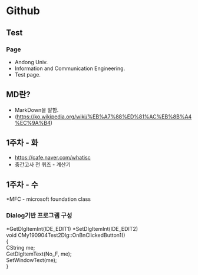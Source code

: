 # Github
## Test
### Page

* Andong Univ. 
* Information and Communication Engineering.
* Test page.

## MD란?
* MarkDown을 말함.
* (https://ko.wikipedia.org/wiki/%EB%A7%88%ED%81%AC%EB%8B%A4%EC%9A%B4)

## 1주차 - 화
* https://cafe.naver.com/whatisc
* 중간고사 전 퀴즈 - 계산기

## 1주차 - 수
*MFC - microsoft foundation class
### Dialog기반 프로그램 구성

*GetDlgItemInt(IDE_EDIT1)
*SetDlgItemInt(IDE_EDIT2)
<br>
void CMy190904Test2Dlg::OnBnClickedButton1()<br>
{<br>
	CString me;<br>
	GetDlgItemText(No_F, me);<br>
	SetWindowText(me);<br>
}<br>
